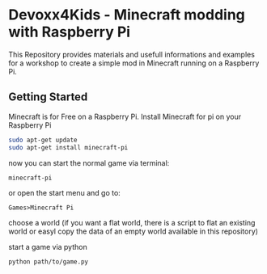 # Devoxx4Kids - Minecraft modding with Raspberry Pi
This Repository provides materials and usefull informations and examples for a workshop to create a simple mod in Minecraft running on a Raspberry Pi.

## Getting Started
Minecraft is for Free on a Raspberry Pi.
Install Minecraft for pi on your Raspberry Pi
```sh
sudo apt-get update
sudo apt-get install minecraft-pi
```
now you can start the normal game via terminal:
```sh
minecraft-pi
```
or open the start menu and go to:
```
Games>Minecraft Pi
```
choose a world (if you want a flat world, there is a script to flat an existing world or easyl copy the data of an empty world available in this repository)

start a game via python
```sh
python path/to/game.py
```


